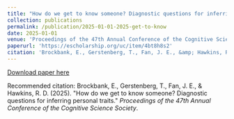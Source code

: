 ```yaml
---
title: "How do we get to know someone? Diagnostic questions for inferring personal traits"
collection: publications
permalink: /publication/2025-01-01-2025-get-to-know
date: 2025-01-01
venue: 'Proceedings of the 47th Annual Conference of the Cognitive Science Society'
paperurl: 'https://escholarship.org/uc/item/4bt8h8s2'
citation: 'Brockbank, E., Gerstenberg, T., Fan, J. E., &amp; Hawkins, R. D. (2025). &quot;How do we get to know someone? Diagnostic questions for inferring personal traits.&quot; <i>Proceedings of the 47th Annual Conference of the Cognitive Science Society</i>.'
---
```


<a href='https://escholarship.org/uc/item/4bt8h8s2'>Download paper here</a>

Recommended citation: Brockbank, E., Gerstenberg, T., Fan, J. E., & Hawkins, R. D. (2025). "How do we get to know someone? Diagnostic questions for inferring personal traits." <i>Proceedings of the 47th Annual Conference of the Cognitive Science Society</i>.
